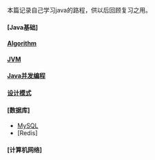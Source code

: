 本篇记录自己学习java的路程，供以后回顾复习之用。

#### [Java基础]
#### [Algorithm](https://github.com/wyjie0/Java_learning-WYJ/blob/master/notes/%E6%95%B0%E6%8D%AE%E7%BB%93%E6%9E%84%E4%B8%8E%E7%AE%97%E6%B3%95.md)
#### [JVM](https://github.com/wyjie0/Java_learning-WYJ/blob/master/notes/JVM.md)
#### [Java并发编程](https://github.com/wyjie0/Java_learning-WYJ/blob/master/notes/%E5%B9%B6%E5%8F%91%E7%BC%96%E7%A8%8B.md)
#### [设计模式](https://github.com/wyjie0/Java_learning-WYJ/blob/master/notes/%E8%AE%BE%E8%AE%A1%E6%A8%A1%E5%BC%8F.md)
#### [数据库]
  * [MySQL](https://github.com/wyjie0/Java_learning-WYJ/blob/master/notes/MySQL.md)
  * [Redis]
#### [计算机网络]
